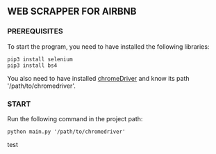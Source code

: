## WEB SCRAPPER FOR AIRBNB

### PREREQUISITES

To start the program, you need to have installed the following libraries:
```
pip3 install selenium
pip3 install bs4
```

You also need to have installed [chromeDriver](http://chromedriver.chromium.org/downloads) and know its path '/path/to/chromedriver'.

### START

Run the following command in the project path:

```
python main.py '/path/to/chromedriver'
```

test
